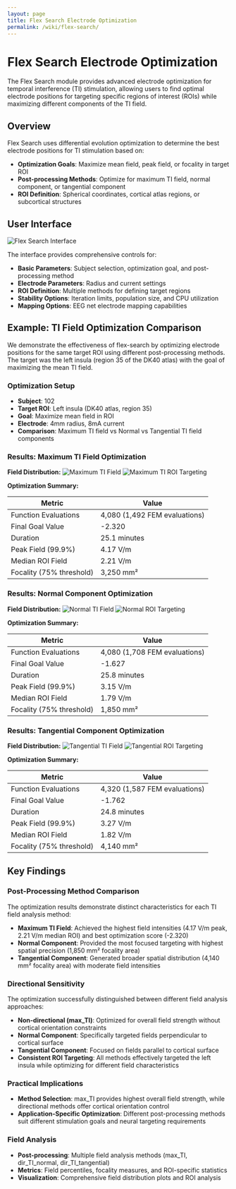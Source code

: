 ```yaml
---
layout: page
title: Flex Search Electrode Optimization
permalink: /wiki/flex-search/
---
```


# Flex Search Electrode Optimization

The Flex Search module provides advanced electrode optimization for temporal interference (TI) stimulation, allowing users to find optimal electrode positions for targeting specific regions of interest (ROIs) while maximizing different components of the TI field.

## Overview

Flex Search uses differential evolution optimization to determine the best electrode positions for TI stimulation based on:
- **Optimization Goals**: Maximize mean field, peak field, or focality in target ROI
- **Post-processing Methods**: Optimize for maximum TI field, normal component, or tangential component
- **ROI Definition**: Spherical coordinates, cortical atlas regions, or subcortical structures

## User Interface

![Flex Search Interface](assets/flex-search/flex-search_UI.png)

The interface provides comprehensive controls for:
- **Basic Parameters**: Subject selection, optimization goal, and post-processing method
- **Electrode Parameters**: Radius and current settings
- **ROI Definition**: Multiple methods for defining target regions
- **Stability Options**: Iteration limits, population size, and CPU utilization
- **Mapping Options**: EEG net electrode mapping capabilities

## Example: TI Field Optimization Comparison

We demonstrate the effectiveness of flex-search by optimizing electrode positions for the same target ROI using different post-processing methods. The target was the left insula (region 35 of the DK40 atlas) with the goal of maximizing the mean TI field.

### Optimization Setup
- **Subject**: 102
- **Target ROI**: Left insula (DK40 atlas, region 35)
- **Goal**: Maximize mean field in ROI
- **Electrode**: 4mm radius, 8mA current
- **Comparison**: Maximum TI field vs Normal vs Tangential TI field components

### Results: Maximum TI Field Optimization

**Field Distribution:**
![Maximum TI Field](assets/flex-search/max_TI_field.png)
![Maximum TI ROI Targeting](assets/flex-search/max_TI_ROI.png)

**Optimization Summary:**

| Metric | Value |
|--------|--------|
| Function Evaluations | 4,080 (1,492 FEM evaluations) |
| Final Goal Value | -2.320 |
| Duration | 25.1 minutes |
| Peak Field (99.9%) | 4.17 V/m |
| Median ROI Field | 2.21 V/m |
| Focality (75% threshold) | 3,250 mm² |

### Results: Normal Component Optimization

**Field Distribution:**
![Normal TI Field](assets/flex-search/Normal_field.png)
![Normal ROI Targeting](assets/flex-search/normal_ROI.png)

**Optimization Summary:**

| Metric | Value |
|--------|--------|
| Function Evaluations | 4,080 (1,708 FEM evaluations) |
| Final Goal Value | -1.627 |
| Duration | 25.8 minutes |
| Peak Field (99.9%) | 3.15 V/m |
| Median ROI Field | 1.79 V/m |
| Focality (75% threshold) | 1,850 mm² |

### Results: Tangential Component Optimization

**Field Distribution:**
![Tangential TI Field](assets/flex-search/tangent_field.png)
![Tangential ROI Targeting](assets/flex-search/tangent_ROI.png)

**Optimization Summary:**

| Metric | Value |
|--------|--------|
| Function Evaluations | 4,320 (1,587 FEM evaluations) |
| Final Goal Value | -1.762 |
| Duration | 24.8 minutes |
| Peak Field (99.9%) | 3.27 V/m |
| Median ROI Field | 1.82 V/m |
| Focality (75% threshold) | 4,140 mm² |

## Key Findings

### Post-Processing Method Comparison
The optimization results demonstrate distinct characteristics for each TI field analysis method:

- **Maximum TI Field**: Achieved the highest field intensities (4.17 V/m peak, 2.21 V/m median ROI) and best optimization score (-2.320)
- **Normal Component**: Provided the most focused targeting with highest spatial precision (1,850 mm² focality area)
- **Tangential Component**: Generated broader spatial distribution (4,140 mm² focality area) with moderate field intensities

### Directional Sensitivity
The optimization successfully distinguished between different field analysis approaches:
- **Non-directional (max_TI)**: Optimized for overall field strength without cortical orientation constraints
- **Normal Component**: Specifically targeted fields perpendicular to cortical surface
- **Tangential Component**: Focused on fields parallel to cortical surface
- **Consistent ROI Targeting**: All methods effectively targeted the left insula while optimizing for different field characteristics

### Practical Implications
- **Method Selection**: max_TI provides highest overall field strength, while directional methods offer cortical orientation control
- **Application-Specific Optimization**: Different post-processing methods suit different stimulation goals and neural targeting requirements

### Field Analysis
- **Post-processing**: Multiple field analysis methods (max_TI, dir_TI_normal, dir_TI_tangential)
- **Metrics**: Field percentiles, focality measures, and ROI-specific statistics
- **Visualization**: Comprehensive field distribution plots and ROI analysis
